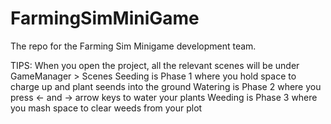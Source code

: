 # FarmingSimMiniGame
The repo for the Farming Sim Minigame development team.

TIPS:
When you open the project, all the relevant scenes will be under GameManager > Scenes
Seeding is Phase 1 where you hold space to charge up and plant seends into the ground
Watering is Phase 2 where you press <- and -> arrow keys to water your plants
Weeding is Phase 3 where you mash space to clear weeds from your plot
